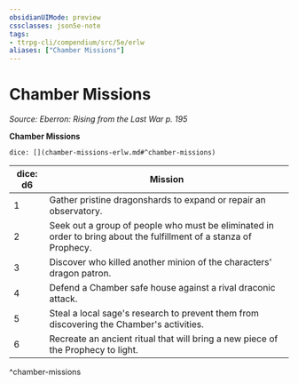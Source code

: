 ```yaml
---
obsidianUIMode: preview
cssclasses: json5e-note
tags:
- ttrpg-cli/compendium/src/5e/erlw
aliases: ["Chamber Missions"]
---
```

# Chamber Missions
*Source: Eberron: Rising from the Last War p. 195* 

**Chamber Missions**

`dice: [](chamber-missions-erlw.md#^chamber-missions)`

| dice: d6 | Mission |
|----------|---------|
| 1 | Gather pristine dragonshards to expand or repair an observatory. |
| 2 | Seek out a group of people who must be eliminated in order to bring about the fulfillment of a stanza of Prophecy. |
| 3 | Discover who killed another minion of the characters' dragon patron. |
| 4 | Defend a Chamber safe house against a rival draconic attack. |
| 5 | Steal a local sage's research to prevent them from discovering the Chamber's activities. |
| 6 | Recreate an ancient ritual that will bring a new piece of the Prophecy to light. |
^chamber-missions